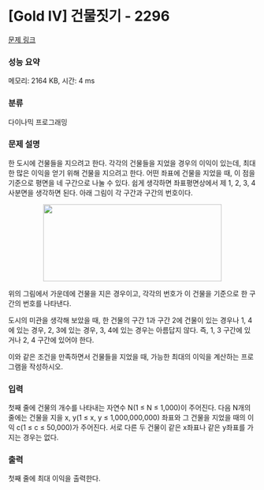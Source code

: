 # [Gold IV] 건물짓기 - 2296 

[문제 링크](https://www.acmicpc.net/problem/2296) 

### 성능 요약

메모리: 2164 KB, 시간: 4 ms

### 분류

다이나믹 프로그래밍

### 문제 설명

<p>한 도시에 건물들을 지으려고 한다. 각각의 건물들을 지었을 경우의 이익이 있는데, 최대한 많은 이익을 얻기 위해 건물을 지으려고 한다. 어떤 좌표에 건물을 지었을 때, 이 점을 기준으로 평면을 네 구간으로 나눌 수 있다. 쉽게 생각하면 좌표평면상에서 제 1, 2, 3, 4 사분면을 생각하면 된다. 아래 그림이 각 구간과 구간의 번호이다.</p>

<p style="text-align: center;"><img alt="" height="156" src="https://www.acmicpc.net/JudgeOnline/upload/201011/pp.PNG" width="362"></p>

<p>위의 그림에서 가운데에 건물을 지은 경우이고, 각각의 번호가 이 건물을 기준으로 한 구간의 번호를 나타낸다.</p>

<p>도시의 미관을 생각해 보았을 때, 한 건물의 구간 1과 구간 2에 건물이 있는 경우나 1, 4에 있는 경우, 2, 3에 있는 경우, 3, 4에 있는 경우는 아름답지 않다. 즉, 1, 3 구간에 있거나 2, 4 구간에 있어야 한다.</p>

<p>이와 같은 조건을 만족하면서 건물들을 지었을 때, 가능한 최대의 이익을 계산하는 프로그램을 작성하시오.</p>

### 입력 

 <p>첫째 줄에 건물의 개수를 나타내는 자연수 N(1 ≤ N ≤ 1,000)이 주어진다. 다음 N개의 줄에는 건물을 지을 x, y(1 ≤ x, y ≤ 1,000,000,000) 좌표와 그 건물을 지었을 때의 이익 c(1 ≤ c ≤ 50,000)가 주어진다. 서로 다른 두 건물이 같은 x좌표나 같은 y좌표를 가지는 경우는 없다.</p>

### 출력 

 <p>첫째 줄에 최대 이익을 출력한다.</p>

